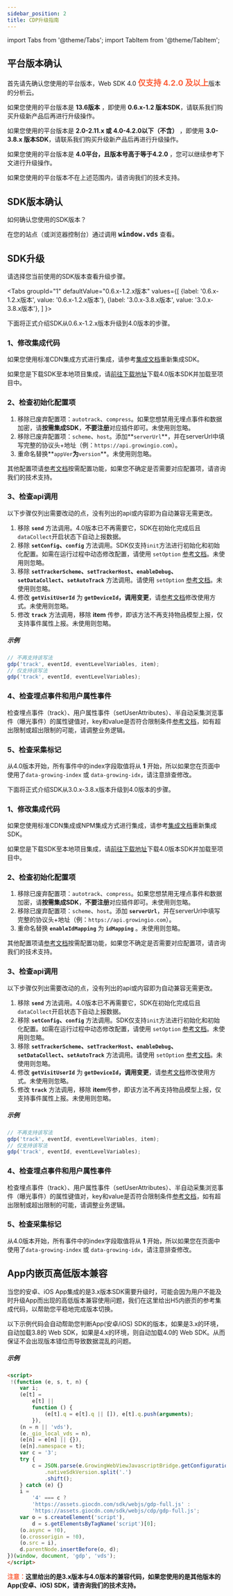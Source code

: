 ```yaml
---
sidebar_position: 2
title: CDP升级指南
---
```



import Tabs from '@theme/Tabs';
import TabItem from '@theme/TabItem';

## 平台版本确认

首先请先确认您使用的平台版本，Web SDK 4.0 <font size="4" color="#FC5F3A"><b>仅支持 4.2.0 及以上</b></font>版本的分析云。

如果您使用的平台版本是 **13.6版本** ，即使用 **0.6.x-1.2 版本SDK**，请联系我们购买升级新产品后再进行升级操作。

如果您使用的平台版本是 **2.0-2.11.x 或 4.0-4.2.0以下（不含）** ，即使用 **3.0-3.8.x 版本SDK**，请联系我们购买升级新产品后再进行升级操作。

如果您使用的平台版本是 **4.0平台，且版本号高于等于4.2.0** ，您可以继续参考下文进行升级操作。

如果您使用的平台版本不在上述范围内，请咨询我们的技术支持。

## SDK版本确认

如何确认您使用的SDK版本？

在您的站点（或浏览器控制台）通过调用 <font size="4"><b>`window.vds`</b></font> 查看。

## SDK升级

请选择您当前使用的SDK版本查看升级步骤。

<Tabs
  groupId="1"
  defaultValue="0.6.x-1.2.x版本"
  values={[
    {label: '0.6.x-1.2.x版本', value: '0.6.x-1.2.x版本'},
    {label: '3.0.x-3.8.x版本', value: '3.0.x-3.8.x版本'},
  ]
}>
<TabItem value="0.6.x-1.2.x版本">

下面将正式介绍SDK从0.6.x-1.2.x版本升级到4.0版本的步骤。

### 1、修改集成代码

如果您使用标准CDN集成方式进行集成，请参考[集成文档](/docs/webjs/integrate)重新集成SDK。

如果您是下载SDK至本地项目集成，请[前往下载地址](https://github.com/growingio/growingio-sdk-webjs-autotracker/releases)下载4.0版本SDK并加载至项目中。

### 2、检查初始化配置项

1. 移除已废弃配置项：`autotrack`、`compress`。如果您想禁用无埋点事件和数据加密，请**按需集成SDK**，**不要注册**对应插件即可。未使用则忽略。
2. 移除已废弃配置项：`scheme`、`host`。添加**`serverUrl`**，并在serverUrl中填写完整的协议头+地址（例：`https://api.growingio.com`）。
3. 重命名替换**`appVer`**为**`version`**。未使用则忽略。

其他配置项请[参考文档](/docs/webjs/initSettings)按需配置功能，如果您不确定是否需要对应配置项，请咨询我们的技术支持。

### 3、检查api调用

以下步骤仅列出需要改动的点，没有列出的api或内容即为自动兼容无需更改。

1. 移除 **`send`** 方法调用。4.0版本已不再需要它，SDK在初始化完成后且`dataCollect`开启状态下自动上报数据。
2. 移除 **`setConfig`、`config`** 方法调用。SDK仅支持`init`方法进行初始化和初始化配置。如需在运行过程中动态修改配置，请使用 `setOption` [参考文档](/docs/webjs/commonlyApi#动态修改配置接口setoption)。未使用则忽略。
3. 移除 **`setTrackerScheme`、`setTrackerHost`、`enableDebug`、`setDataCollect`、`setAutoTrack`** 方法调用。请使用 `setOption` [参考文档](/docs/webjs/commonlyApi#动态修改配置接口setoption)。未使用则忽略。
4. 修改 **`getVisitUserId`** 为 **`getDeviceId`，调用变更**，请[参考文档](/docs/webjs/commonlyApi#3获取访问用户idgetdeviceid)修改使用方式。未使用则忽略。
5. 修改 **`track`** 方法调用，移除 **item** 传参，即该方法不再支持物品模型上报，仅支持事件属性上报。未使用则忽略。

##### 示例

```js
// 不再支持该写法
gdp('track', eventId, eventLevelVariables, item);
// 仅支持该写法
gdp('track', eventId, eventLevelVariables);
```

### 4、检查埋点事件和用户属性事件

检查埋点事件（track）、用户属性事件（setUserAttributes）、半自动采集浏览事件（曝光事件）的属性键值对，key和value是否符合限制条件[参考文档](/docs/webjs/commonlyApi#参数限制)，如有超出限制或超出限制的可能，请调整业务逻辑。

### 5、检查采集标记

从4.0版本开始，所有事件中的index字段取值将从 **1** 开始，所以如果您在页面中使用了`data-growing-index` 或 `data-growing-idx`，请注意排查修改。

</TabItem>
<TabItem value="3.0.x-3.8.x版本">

下面将正式介绍SDK从3.0.x-3.8.x版本升级到4.0版本的步骤。

### 1、修改集成代码

如果您使用标准CDN集成或NPM集成方式进行集成，请参考[集成文档](/docs/webjs/integrate)重新集成SDK。

如果您是下载SDK至本地项目集成，请[前往下载地址](https://github.com/growingio/growingio-sdk-webjs-autotracker/releases)下载4.0版本SDK并加载至项目中。

### 2、检查初始化配置项

1. 移除已废弃配置项：`autotrack`、`compress`。如果您想禁用无埋点事件和数据加密，请**按需集成SDK**，**不要注册**对应插件即可。未使用则忽略。
2. 移除已废弃配置项：`scheme`、`host`。添加 **`serverUrl`**，并在serverUrl中填写完整的协议头+地址（例：`https://api.growingio.com`）。
3. 重命名替换 **`enableIdMapping`** 为 **`idMapping`** 。未使用则忽略。

其他配置项请[参考文档](/docs/webjs/initSettings)按需配置功能，如果您不确定是否需要对应配置项，请咨询我们的技术支持。

### 3、检查api调用

以下步骤仅列出需要改动的点，没有列出的api或内容即为自动兼容无需更改。

1. 移除 **`send`** 方法调用。4.0版本已不再需要它，SDK在初始化完成后且`dataCollect`开启状态下自动上报数据。
2. 移除 **`setConfig`、`config`** 方法调用。SDK仅支持`init`方法进行初始化和初始化配置。如需在运行过程中动态修改配置，请使用 `setOption` [参考文档](/docs/webjs/commonlyApi#动态修改配置接口setoption)。未使用则忽略。
3. 移除 **`setTrackerScheme`、`setTrackerHost`、`enableDebug`、`setDataCollect`、`setAutoTrack`** 方法调用。请使用 `setOption` [参考文档](/docs/webjs/commonlyApi#动态修改配置接口setoption)。未使用则忽略。
4. 修改 **`getVisitUserId`** 为 **`getDeviceId`，调用变更**，请[参考文档](/docs/webjs/commonlyApi#3获取访问用户idgetdeviceid)修改使用方式。未使用则忽略。
5. 修改 **`track`** 方法调用，移除 **item**传参，即该方法不再支持物品模型上报，仅支持事件属性上报。未使用则忽略。

##### 示例

```js
// 不再支持该写法
gdp('track', eventId, eventLevelVariables, item);
// 仅支持该写法
gdp('track', eventId, eventLevelVariables);
```

### 4、检查埋点事件和用户属性事件

检查埋点事件（track）、用户属性事件（setUserAttributes）、半自动采集浏览事件（曝光事件）的属性键值对，key和value是否符合限制条件[参考文档](/docs/webjs/commonlyApi#参数限制)，如有超出限制或超出限制的可能，请调整业务逻辑。

### 5、检查采集标记

从4.0版本开始，所有事件中的index字段取值将从 **1** 开始，所以如果您在页面中使用了`data-growing-index` 或 `data-growing-idx`，请注意排查修改。
</TabItem>
</Tabs>

## App内嵌页高低版本兼容

当您的安卓、iOS App集成的是3.x版本SDK需要升级时，可能会因为用户不能及时升级App而出现的高低版本兼容使用问题，我们在这里给出H5内嵌页的参考集成代码，以帮助您平稳地完成版本切换。

以下示例代码会自动帮助您判断App(安卓/iOS) SDK的版本，如果是3.x的环境，自动加载3.8的 Web SDK，如果是4.x的环境，则自动加载4.0的 Web SDK。从而保证不会出现版本错位而导致数据混乱的问题。

##### 示例

```html
<script>
 !(function (e, s, t, n) {
    var i;
    (e[t] =
        e[t] ||
        function () {
            (e[t].q = e[t].q || []), e[t].q.push(arguments);
        }),
    (n = n || 'vds'),
    (e._gio_local_vds = n),
    (e[n] = e[n] || {}),
    (e[n].namespace = t);
    var c = '3';
    try {
        c = JSON.parse(e.GrowingWebViewJavascriptBridge.getConfiguration())
            .nativeSdkVersion.split('.')
            .shift();
    } catch (e) {}
    i =
        '4' === c ?
        'https://assets.giocdn.com/sdk/webjs/gdp-full.js' :
        'https://assets.giocdn.com/sdk/webjs/cdp/gdp-full.js';
    var o = s.createElement('script'),
        d = s.getElementsByTagName('script')[0];
    (o.async = !0),
    (o.crossorigin = !0),
    (o.src = i),
    d.parentNode.insertBefore(o, d);
})(window, document, 'gdp', 'vds');
</script>
```

**<font color="#FC5F3A">注意：</font>这里给出的是3.x版本与4.0版本的兼容代码，如果您使用的是其他版本的App(安卓、iOS) SDK，请咨询我们的技术支持。**
